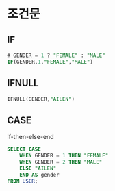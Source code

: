 # 조건문

## IF

```sql
# GENDER = 1 ? "FEMALE" : "MALE"
IF(GENDER,1,"FEMALE","MALE")
```

## IFNULL

```sql
IFNULL(GENDER,"AILEN")
```

## CASE

if-then-else-end

```sql
SELECT CASE
	WHEN GENDER = 1 THEN "FEMALE"
	WHEN GENDER = 2 THEN "MALE"
	ELSE "AILEN"
	END AS gender
FROM USER;
```
